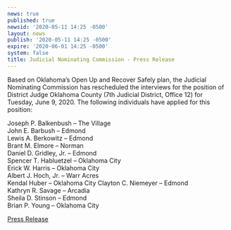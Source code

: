 ```yaml
---
news: true
published: true
newsid: '2020-05-11 14:25 -0500'
layout: news
publish: '2020-05-11 14:25 -0500'
expire: '2020-06-01 14:25 -0500'
system: false
title: Judicial Nominating Commission - Press Release
---
```

Based on Oklahoma’s Open Up and Recover Safely plan, the Judicial Nominating Commission has rescheduled the interviews for the position of District Judge Oklahoma County (7th Judicial District, Office 12) for Tuesday, June 9, 2020.  The following individuals have applied for this position:

Joseph P. Balkenbush – The Village  
John E. Barbush – Edmond  
Lewis A. Berkowitz – Edmond  
Brant M. Elmore – Norman  
Daniel D. Gridley, Jr. – Edmond  
Spencer T. Habluetzel – Oklahoma City  
Erick W. Harris – Oklahoma City  
Albert J. Hoch, Jr. – Warr Acres  
Kendal Huber – Oklahoma City
Clayton C. Niemeyer – Edmond  
Kathryn R. Savage – Arcadia  
Sheila D. Stinson – Edmond  
Brian P. Young – Oklahoma City  

[Press Release](http://www.oscn.net/images/news/jnc-press-release-rescheduling-oklahoma-county-interviews.pdf)